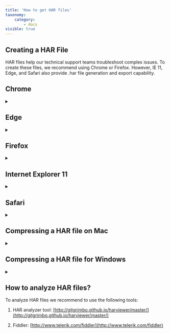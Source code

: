 ```yaml
---
title: 'How to get HAR files'
taxonomy:
    category:
        - docs
visible: true
---
```


## Creating a HAR File

HAR files help our technical support teams troubleshoot complex issues. To create these files, we recommend using Chrome or Firefox. However, IE 11, Edge, and Safari also provide .har file generation and export capability.

## Chrome

<details><summary> </summary>

To create a HAR file in Chrome:

1. Go to the URL where the issue occurs. Do not reproduce the issue yet.

2. Open ***Developer Tools***:

- From menu: ***Menu > More Tools > Developer Tools***.
- Keyboard: ***Ctrl+Shift+C***, or, ***Ctrl+Alt+I***, ***or ⌥+⌘+I for Mac***.

3. Click on the ***Network tab***.

4. Locate the round button at the top left of the Network tab and confirm it is in red recording mode. If it's grey, click to turn red to start recording.

5. Use the ***clear*** button (the circle button with a line through it next to the record button) to clear all previous activity.

6. Select the ***Preserve log*** check box on the Network tab.

7. Reproduce the steps that create the issue.

8. Save session as a .har file by right clicking on the grid and selecting ***Save as HAR with content***.

9. Forward to AdGuard support (support@adguard.com) with detailed explanation of issue. Supporting screenshots can be helpful, as well.

</details>

## Edge

<details><summary> </summary>

To create a HAR file in Edge:

1. From the webpage experiencing the issue, press the ***F12*** key to open ***Developer Tools***.

2. Select the ***Network*** tab.

3. Refresh the webpage to engage HTTP communications, and wait for one minute.

4. Click the ***Disk*** icon or press and hold ***CTRL+S*** to save a HAR file.

5. Complete saving by using ***Save As…***

6. Forward to AdGuard support (support@adguard.com) with detailed explanation of issue. Supporting screenshots can be helpful, as well.

</details>

## Firefox

<details><summary> </summary>

To create a HAR file in Firefox:

1. Go to the URL where the issue occurs. Do not reproduce the issue yet.

2. Open Developer Tools in ***Network*** mode:
- From menu: ***Menu > Web Developer > Network***.
- Keyboard: ***Ctrl+Shift+C***, or, **⌥+⌘+E (Mac)**.

3. Note the ***play/pause*** button at the top left of the Network tab.
- Button should be in play mode.

4. If any information is currently displayed in the grid, clear by clicking the ***delete trash can*** button next to the play/pause button.

5. Select the ***Persist Logs*** check box on the Network tab.

6. Reproduce the steps that create the issue.

7. Save session as a .har file by right clicking on the grid and selecting ***Save all as HAR***.

8. Forward to AdGuard support (support@adguard.com) with detailed explanation of issue. Supporting screenshots can be helpful, as well.

</details>

## Internet Explorer 11

<details><summary> </summary>

To create a HAR file in Internet Explorer 11:

1. Go to the URL where the issue occurs. Do not reproduce the issue yet.

2. Open Developer Tools in ***Network*** mode:
- From Tools cog wheel menu: ***Developer Tools*** > ***Network tab***.
- Keyboard: ***F12 > Network*** tab

3. Note the start profiling session ***Play*** button and stop profiling ***Stop*** button at top left of Network tab.
- Play button will be gray when recording and Stop button will be red. Put in ***Play*** mode.

4. Clear any session info appearing in the lower grid using the ***Clear session*** button on Network tab. Hover over icons to see names.
- ***Clear session*** button is a three line icon with an x on it.

5. Reproduce the steps that create the issue.

6. Save session as a .har file by clicking on the ***Save disk*** button (Export as HAR) on Network tab.

7. Forward to AdGuard support (support@adguard.com) with detailed explanation of issue. Supporting screenshots can be helpful, as well.

</details>

## Safari

<details><summary> </summary>

To create a HAR file in Safari:

1. Check the Safari menu bar at the top of the screen for a ***Develop*** menu. Check the checkbox at the bottom next to ***Show Develop menu in menu bar***.
- If not visible, turn it on by going to ***Safari > Preferences > Advanced***.

2. Go to the URL where the issue occurs. Do not reproduce the issue yet.

3. Open ***Network*** tab in Web Inspector:
- From menu: ***Develop > Show Web Inspector > Network***.
- Keyboard: ***⌥+⌘+I > Network***

4. Check ***Preserve Log*** checkbox on right side of the Network tabs.

5. Clear current Network items by clicking the ***delete Trash*** icon at the far right of Network tabs.

6. Reproduce the steps that create the issue.

7. Save session as a .har file by clicking the ***Export*** icon next to ***Preserve Log***.

8. Forward to AdGuard support (support@adguard.com) with detailed explanation of issue. Supporting screenshots can be helpful, as well.

</details>

## Compressing a HAR file on Mac

<details><summary> </summary>

To compress a HAR file for Mac:

1. Locate the HAR file that you want to compress.

2. Right click on the HAR file.

3. Choose ***Compress*** from the shortcut menu.

4. A compressed file will have the name of the original HAR file with a ***.zip*** extension.

</details>

## Compressing a HAR file for Windows

<details><summary> </summary>

To compress a HAR file for Windows:

1. Locate the HAR file that you want to compress.

2. Right-click on the HAR file.

3. Choose ***Send to***.

4. Select ***Compressed*** (zipped) folder.

5. A new zipped folder with the same name is created in the same location.

</details>

<a id="howtoanalyze"></a>
## How to analyze HAR files?

To analyze HAR files we recommend to use the following tools:

1. HAR analyzer tool: [http://gitgrimbo.github.io/harviewer/master/](http://gitgrimbo.github.io/harviewer/master/)

2. Fiddler: [http://www.telerik.com/fiddler](http://www.telerik.com/fiddler)
